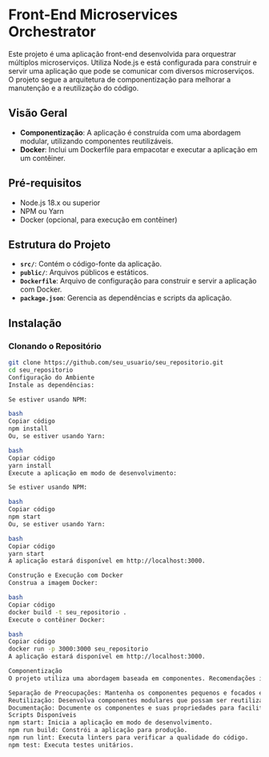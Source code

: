# Front-End Microservices Orchestrator

Este projeto é uma aplicação front-end desenvolvida para orquestrar múltiplos microserviços. Utiliza Node.js e está configurada para construir e servir uma aplicação que pode se comunicar com diversos microserviços. O projeto segue a arquitetura de componentização para melhorar a manutenção e a reutilização do código.

## Visão Geral

- **Componentização**: A aplicação é construída com uma abordagem modular, utilizando componentes reutilizáveis.
- **Docker**: Inclui um Dockerfile para empacotar e executar a aplicação em um contêiner.

## Pré-requisitos

- Node.js 18.x ou superior
- NPM ou Yarn
- Docker (opcional, para execução em contêiner)

## Estrutura do Projeto

- **`src/`**: Contém o código-fonte da aplicação.
- **`public/`**: Arquivos públicos e estáticos.
- **`Dockerfile`**: Arquivo de configuração para construir e servir a aplicação com Docker.
- **`package.json`**: Gerencia as dependências e scripts da aplicação.

## Instalação

### Clonando o Repositório

```bash
git clone https://github.com/seu_usuario/seu_repositorio.git
cd seu_repositorio
Configuração do Ambiente
Instale as dependências:

Se estiver usando NPM:

bash
Copiar código
npm install
Ou, se estiver usando Yarn:

bash
Copiar código
yarn install
Execute a aplicação em modo de desenvolvimento:

Se estiver usando NPM:

bash
Copiar código
npm start
Ou, se estiver usando Yarn:

bash
Copiar código
yarn start
A aplicação estará disponível em http://localhost:3000.

Construção e Execução com Docker
Construa a imagem Docker:

bash
Copiar código
docker build -t seu_repositorio .
Execute o contêiner Docker:

bash
Copiar código
docker run -p 3000:3000 seu_repositorio
A aplicação estará disponível em http://localhost:3000.

Componentização
O projeto utiliza uma abordagem baseada em componentes. Recomendações incluem:

Separação de Preocupações: Mantenha os componentes pequenos e focados em uma única responsabilidade.
Reutilização: Desenvolva componentes modulares que possam ser reutilizados em diferentes partes da aplicação.
Documentação: Documente os componentes e suas propriedades para facilitar a manutenção e o entendimento.
Scripts Disponíveis
npm start: Inicia a aplicação em modo de desenvolvimento.
npm run build: Constrói a aplicação para produção.
npm run lint: Executa linters para verificar a qualidade do código.
npm test: Executa testes unitários.
